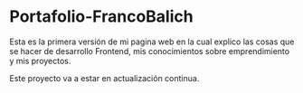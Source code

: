 # Portafolio-FrancoBalich

Esta es la primera versión de mi pagina web en la cual explico las cosas que se hacer de desarrollo Frontend, mis conocimientos sobre emprendimiento y mis proyectos.

Este proyecto va a estar en actualización continua.
